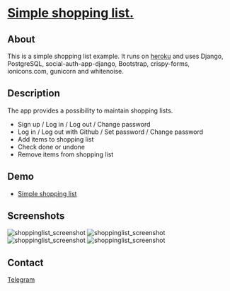 # [Simple shopping list.](https://simpleshoppinglist.herokuapp.com/)

## About
This is a simple shopping list example. It runs on [heroku](https://simpleshoppinglist.herokuapp.com/) and uses Django, PostgreSQL, social-auth-app-django, Bootstrap, crispy-forms, ionicons.com, gunicorn and whitenoise.

## Description
The app provides a possibility to maintain shopping lists.

- Sign up / Log in / Log out / Change password
- Log in / Log out with Github / Set password / Change password
- Add items to shopping list
- Check done or undone
- Remove items from shopping list

## Demo
- [Simple shopping list](https://simpleshoppinglist.herokuapp.com/)

## Screenshots
![shoppinglist_screenshot](https://pictr.com/images/2019/01/15/0cP3hA.jpg) ![shoppinglist_screenshot](https://pictr.com/images/2019/01/15/0cPDc6.jpg)
![shoppinglist_screenshot](https://pictr.com/images/2019/01/15/0c0PPq.jpg) ![shoppinglist_screenshot](https://pictr.com/images/2019/01/15/0cP2xD.jpg)

## Contact
[Telegram](http://telegram.me/draihal)
